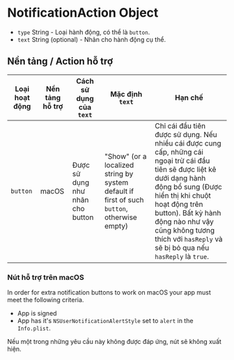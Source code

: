 # NotificationAction Object

* `type` String - Loại hành động, có thể là `button`.
* `text` String (optional) - Nhãn cho hành động cụ thể.

## Nền tảng / Action hỗ trợ

| Loại hoạt động | Nền tảng hỗ trợ | Cách sử dụng của `text`          | Mặc định `text`                                                                             | Hạn chế                                                                                                                                                                                                                                                                                                |
| -------------- | --------------- | -------------------------------- | ------------------------------------------------------------------------------------------- | ------------------------------------------------------------------------------------------------------------------------------------------------------------------------------------------------------------------------------------------------------------------------------------------------------ |
| `button`       | macOS           | Được sử dụng như nhãn cho button | "Show" (or a localized string by system default if first of such `button`, otherwise empty) | Chỉ cái đầu tiên được sử dụng. Nếu nhiều cái được cung cấp, những cái ngoại trừ cái đầu tiên sẽ được liệt kê dưới dạng hành động bổ sung (Được hiển thị khi chuột hoạt động trên button). Bất kỳ hành động nào như vậy cũng không tương thích với `hasReply` và sẽ bị bỏ qua nếu `hasReply` là `true`. |

### Nút hỗ trợ trên macOS

In order for extra notification buttons to work on macOS your app must meet the following criteria.

* App is signed
* App has it's `NSUserNotificationAlertStyle` set to `alert` in the `Info.plist`.

Nếu một trong những yêu cầu này không được đáp ứng, nút sẽ không xuất hiện.
